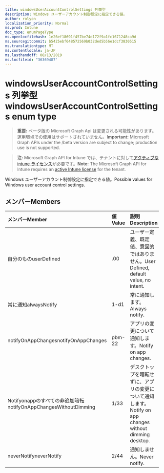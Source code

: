 ```yaml
---
title: windowsUserAccountControlSettings 列挙型
description: Windows ユーザーアカウント制御設定に指定できる値。
author: rolyon
localization_priority: Normal
ms.prod: Intune
doc_type: enumPageType
ms.openlocfilehash: 1e26ef18691f457be74d172f9a1fc1671248ca9d
ms.sourcegitcommit: b5425ebf648572569b032ded5b56e1dcf3830515
ms.translationtype: MT
ms.contentlocale: ja-JP
ms.lasthandoff: 08/13/2019
ms.locfileid: "36369487"
---
```

# <a name="windowsuseraccountcontrolsettings-enum-type"></a><span data-ttu-id="d5d87-103">windowsUserAccountControlSettings 列挙型</span><span class="sxs-lookup"><span data-stu-id="d5d87-103">windowsUserAccountControlSettings enum type</span></span>

> <span data-ttu-id="d5d87-104">**重要:** ベータ版の Microsoft Graph Api は変更される可能性があります。運用環境での使用はサポートされていません。</span><span class="sxs-lookup"><span data-stu-id="d5d87-104">**Important:** Microsoft Graph APIs under the /beta version are subject to change; production use is not supported.</span></span>

> <span data-ttu-id="d5d87-105">**注:** Microsoft Graph API for Intune では、テナントに対して[アクティブな intune ライセンス](https://go.microsoft.com/fwlink/?linkid=839381)が必要です。</span><span class="sxs-lookup"><span data-stu-id="d5d87-105">**Note:** The Microsoft Graph API for Intune requires an [active Intune license](https://go.microsoft.com/fwlink/?linkid=839381) for the tenant.</span></span>

<span data-ttu-id="d5d87-106">Windows ユーザーアカウント制御設定に指定できる値。</span><span class="sxs-lookup"><span data-stu-id="d5d87-106">Possible values for Windows user account control settings.</span></span>

## <a name="members"></a><span data-ttu-id="d5d87-107">メンバー</span><span class="sxs-lookup"><span data-stu-id="d5d87-107">Members</span></span>
|<span data-ttu-id="d5d87-108">メンバー</span><span class="sxs-lookup"><span data-stu-id="d5d87-108">Member</span></span>|<span data-ttu-id="d5d87-109">値</span><span class="sxs-lookup"><span data-stu-id="d5d87-109">Value</span></span>|<span data-ttu-id="d5d87-110">説明</span><span class="sxs-lookup"><span data-stu-id="d5d87-110">Description</span></span>|
|:---|:---|:---|
|<span data-ttu-id="d5d87-111">自分のもの</span><span class="sxs-lookup"><span data-stu-id="d5d87-111">userDefined</span></span>|<span data-ttu-id="d5d87-112">.0</span><span class="sxs-lookup"><span data-stu-id="d5d87-112">0</span></span>|<span data-ttu-id="d5d87-113">ユーザー定義、既定値、意図的ではありません。</span><span class="sxs-lookup"><span data-stu-id="d5d87-113">User Defined, default value, no intent.</span></span>|
|<span data-ttu-id="d5d87-114">常に通知</span><span class="sxs-lookup"><span data-stu-id="d5d87-114">alwaysNotify</span></span>|<span data-ttu-id="d5d87-115">1-d</span><span class="sxs-lookup"><span data-stu-id="d5d87-115">1</span></span>|<span data-ttu-id="d5d87-116">常に通知します。</span><span class="sxs-lookup"><span data-stu-id="d5d87-116">Always notify.</span></span>|
|<span data-ttu-id="d5d87-117">notifyOnAppChanges</span><span class="sxs-lookup"><span data-stu-id="d5d87-117">notifyOnAppChanges</span></span>|<span data-ttu-id="d5d87-118">pbm-2</span><span class="sxs-lookup"><span data-stu-id="d5d87-118">2</span></span>|<span data-ttu-id="d5d87-119">アプリの変更について通知します。</span><span class="sxs-lookup"><span data-stu-id="d5d87-119">Notify on app changes.</span></span>|
|<span data-ttu-id="d5d87-120">Notifyonappのすべての非追加暗転</span><span class="sxs-lookup"><span data-stu-id="d5d87-120">notifyOnAppChangesWithoutDimming</span></span>|<span data-ttu-id="d5d87-121">1/3</span><span class="sxs-lookup"><span data-stu-id="d5d87-121">3</span></span>|<span data-ttu-id="d5d87-122">デスクトップを暗転せずに、アプリの変更について通知します。</span><span class="sxs-lookup"><span data-stu-id="d5d87-122">Notify on app changes without dimming desktop.</span></span>|
|<span data-ttu-id="d5d87-123">neverNotify</span><span class="sxs-lookup"><span data-stu-id="d5d87-123">neverNotify</span></span>|<span data-ttu-id="d5d87-124">2/4</span><span class="sxs-lookup"><span data-stu-id="d5d87-124">4</span></span>|<span data-ttu-id="d5d87-125">通知しません。</span><span class="sxs-lookup"><span data-stu-id="d5d87-125">Never notify.</span></span>|



